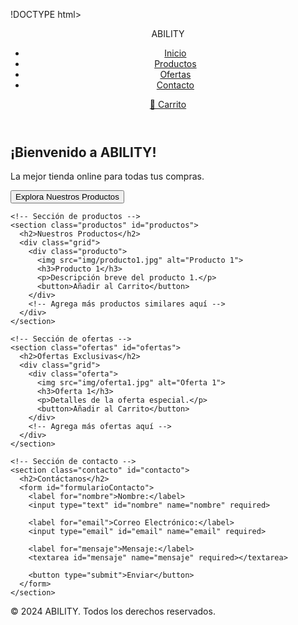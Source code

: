 !DOCTYPE html>
<html lang="es">
<head>
  <meta charset="UTF-8">
  <meta name="viewport" content="width=device-width, initial-scale=1.0">
  <title>Tienda Online - ABILITY</title>
  <link rel="stylesheet" href="styles.css">
</head>
<body>
  <!-- Barra de navegación -->
  <header>
    <div class="navbar">
      <div class="logo">ABILITY</div>
      <nav>
        <ul>
          <li><a href="#inicio">Inicio</a></li>
          <li><a href="#productos">Productos</a></li>
          <li><a href="#ofertas">Ofertas</a></li>
          <li><a href="#contacto">Contacto</a></li>
        </ul>
      </nav>
      <div class="carrito"><a href="#carrito">🛒 Carrito</a></div>
    </div>
  </header>

  <!-- Sección principal -->
  <main>
    <!-- Banner de bienvenida -->
    <section class="hero" id="inicio">
      <h1>¡Bienvenido a ABILITY!</h1>
      <p>La mejor tienda online para todas tus compras.</p>
      <button onclick="scrollToSection('productos')">Explora Nuestros Productos</button>
    </section>

    <!-- Sección de productos -->
    <section class="productos" id="productos">
      <h2>Nuestros Productos</h2>
      <div class="grid">
        <div class="producto">
          <img src="img/producto1.jpg" alt="Producto 1">
          <h3>Producto 1</h3>
          <p>Descripción breve del producto 1.</p>
          <button>Añadir al Carrito</button>
        </div>
        <!-- Agrega más productos similares aquí -->
      </div>
    </section>

    <!-- Sección de ofertas -->
    <section class="ofertas" id="ofertas">
      <h2>Ofertas Exclusivas</h2>
      <div class="grid">
        <div class="oferta">
          <img src="img/oferta1.jpg" alt="Oferta 1">
          <h3>Oferta 1</h3>
          <p>Detalles de la oferta especial.</p>
          <button>Añadir al Carrito</button>
        </div>
        <!-- Agrega más ofertas aquí -->
      </div>
    </section>

    <!-- Sección de contacto -->
    <section class="contacto" id="contacto">
      <h2>Contáctanos</h2>
      <form id="formularioContacto">
        <label for="nombre">Nombre:</label>
        <input type="text" id="nombre" name="nombre" required>
        
        <label for="email">Correo Electrónico:</label>
        <input type="email" id="email" name="email" required>

        <label for="mensaje">Mensaje:</label>
        <textarea id="mensaje" name="mensaje" required></textarea>

        <button type="submit">Enviar</button>
      </form>
    </section>
  </main>

  <!-- Pie de página -->
  <footer>
    <p>&copy; 2024 ABILITY. Todos los derechos reservados.</p>
  </footer>

  <script src="scripts.js"></script>
</body>
</html>
